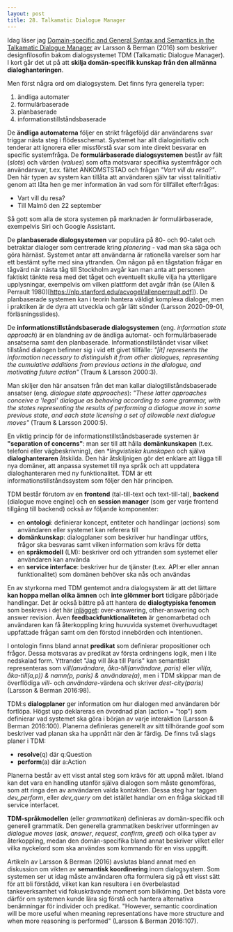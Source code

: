 ```yaml
---
layout: post
title: 28. Talkamatic Dialogue Manager
---
```


Idag läser jag [Domain-specific and General Syntax and Semantics in the Talkamatic Dialogue Manager](http://www.cssp.cnrs.fr/eiss11/eiss11_larsson-and-berman.pdf) av Larsson & Berman (2016) som beskriver designfilosofin bakom dialogsystemet TDM (Talkamatic Dialogue Manager). I kort går det ut på att **skilja domän-specifik kunskap från den allmänna dialoghanteringen**. 

Men först några ord om dialogsystem. Det finns fyra generella typer:<br>
1) ändliga automater<br>
2) formulärbaserade<br>
3) planbaserade<br>
4) informationstillståndsbaserade<br>

De **ändliga automaterna** följer en strikt frågeföljd där användarens svar triggar nästa steg i flödesschemat. Systemet har allt dialoginitiativ och tenderar att ignorera eller missförstå svar som inte direkt besvarar en specific systemfråga. De **formulärbaserade dialogsystemen** består av fält (*slots*) och värden (*values*) som ofta motsvarar specifika systemfrågor och användarsvar, t.ex. fältet ANKOMSTSTAD och frågan *"Vart vill du resa?"*. Den här typen av system kan tillåta att användaren själv tar visst talinitiativ genom att låta hen ge mer information än vad som för tillfället efterfrågas:<br>
- Vart vill du resa?<br>
- Till Malmö den 22 september

Så gott som alla de stora systemen på marknaden är formulärbaserade, exempelvis Siri och Google Assistant. 

De **planbaserade dialogsystemen** var populära på 80- och 90-talet och betraktar dialoger som centrerade kring *planering* - vad man ska säga och göra härnäst. Systemet antar att användarna är rationella varelser som har ett bestämt syfte med sina yttranden. Om någon på en tågstation frågar en tågvärd när nästa tåg till Stockholm avgår kan man anta att personen faktiskt tänkte resa med det tåget och eventuellt skulle vilja ha ytterligare upplysningar, exempelvis om vilken plattform det avgår ifrån (se (Allen & Perrault 1980)[https://nlp.stanford.edu/acvogel/allenperrault.pdf]). De planbaserade systemen kan i teorin hantera väldigt komplexa dialoger, men i praktiken är de dyra att utveckla och går lätt sönder (Larsson 2020-09-01, förläsningsslides).

De **informationstillståndsbaserade dialogsystemen** (eng. *information state approach*) är en blandning av de ändliga automat- och formulärbaserade ansatserna samt den planbaserade. Informationstillståndet visar vilket tillstånd dialogen befinner sig i vid ett givet tillfälle: *"[it] represents the information necessary to distinguish it from other dialogues, representing the cumulative additions from previous actions in the dialogue, and motivating future action"* (Traum & Larsson 2000:3). 

Man skiljer den här ansatsen från det man kallar dialogtillståndsbaserade ansatser (eng. *dialogue state approaches*): *"These latter approaches conceive a 'legal' dialogue as behaving according to some grammar, with the states representing the results of performing a dialogue move in some previous state, and each state licensing a set of allowable next dialogue moves"* (Traum & Larsson 2000:5). 

En viktig princip för de informationstillståndsbaserade systemen är **"separation of concerns"**: man ser till att hålla **domänkunskapen** (t.ex. telefoni eller vägbeskrivning), den **lingvistiska kunskapen* och själva **dialoghanteraren** åtskilda. Den här åtskiljnigen gör det enklare att lägga till nya domäner, att anpassa systemet till nya språk och att uppdatera dialoghanteraren med ny funktionalitet. TDM är ett informationstillståndssystem som följer den här principen. 

TDM består förutom av en **frontend** (tal-till-text och text-till-tal), **backend** (dialogue move engine) och en **session manager** (som ger varje frontend tillgång till backend) också av följande komponenter:<br>
- en **ontologi**: definierar koncept, entiteter och handlingar (*actions*) som användaren eller systemet kan referera till<br> 
- **domänkunskap**: dialogplaner som beskriver hur handlingar utförs, frågor ska besvaras samt vilken information som krävs för detta<br>  
- en **språkmodell** (LM): beskriver ord och yttranden som systemet eller användaren kan använda<br>
- en **service interface**: beskriver hur de tjänster (t.ex. API:er eller annan funktionalitet) som domänen behöver ska nås och användas<br>

En av styrkorna med TDM gentemot andra dialogsystem är att det lättare **kan hoppa mellan olika ämnen** och **inte glömmer bort** tidigare påbörjade handlingar. Det är också bättre på att hantera de **dialogtypiska fenomen** som beskrevs i det här [inlägget](https://datatjej.github.io/Larsson-(2015)-och-Larsson-(2017)/): over-answering, other-answering och answer revision. Även **feedbackfunktionaliteten** är genomarbetad och användaren kan få återkoppling kring huvuvida systemet överhuvudtaget uppfattade frågan samt om den förstod innebörden och intentionen.

I ontologin finns bland annat **predikat** som definierar propositioner och frågor. Dessa motsvaras av predikat av första ordningens logik, men i lite nedskalad form. Yttrandet "Jag vill åka till Paris" kan semantiskt representeras som *vill(användare, åka-till(användare, paris)* eller *vill(a, åka-till(a,p)) & namn(p, paris) & användare(a)*, men i TDM skippar man de överflödiga *vill*- och *användare*-värdena och skriver *dest-city(paris)* (Larsson & Berman 2016:98). 

TDM:s **dialogplaner** ger information om hur dialogen med användaren bör fortlöpa. Högst upp deklareras en övordnad plan (action = "top") som definierar vad systemet ska göra i början av varje interaktion (Larsson & Berman 2016:100). Planerna definieras generellt av sitt tillhörande *goal* som beskriver vad planan ska ha uppnått när den är färdig. De finns två slags planer i TDM:<br>
- **resolve**(q) där q:Question<br>
- **perform**(a) där a:Action

Planerna består av ett visst antal steg som krävs för att uppnå målet. Ibland kan det vara en handling utanför själva dialogen som måste genomföras, som att ringa den av användaren valda kontakten. Dessa steg har taggen *dev_perform*, eller *dev_query* om det istället handlar om en fråga skickad till service interfacet.

**TDM-språkmodellen** (eller *grammatiken*) definieras av domän-specifik och generell grammatik. Den generella grammatiken beskriver utformingen av *dialogue moves* (*ask*, *answer*, *request*, *confirm*, *greet*) och olika typer av återkoppling, medan den domän-specifika bland annat beskriver vilket eller vilka nyckelord som ska användas som kommando för en viss uppgift.

Artikeln av Larsson & Berman (2016) avslutas bland annat med en diskussion om vikten av **semantisk koordinering** inom dialogsystem. Som systemen ser ut idag måste användaren ofta formulera sig på ett visst sätt för att bli förstådd, vilket kan kan resultera i en överbelastad tankeverksamhet vid fokuskrävande moment som bilkörning. Det bästa vore därför om systemen kunde lära sig förstå och hantera alternativa benämningar för individer och predikat. "However, semantic coordination will be more useful when meaning representations have more structure and when more reasoning is performed" (Larsson & Berman 2016:107).
